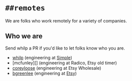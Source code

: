 # `##remotes`

We are folks who work remotely for a variety of companies.

## Who we are

Send whilp a PR if you'd like to let folks know who you are.

- [whilp][] (engineering at [Simple][])
- [mcfunley][] (engineering at Radico, Etsy old timer)
- [coreyloose][] (engineering at Etsy Wholesale)
- [bgreenlee][] (engineering at [Etsy][])

[whilp]: https://twitter.com/whilp
[bgreenlee]: https://twitter.com/bgreenlee
[coreyloose]: https://twitter.com/coreyloose
[Simple]: https://simple.com/
[Etsy]: https://etsy.com
